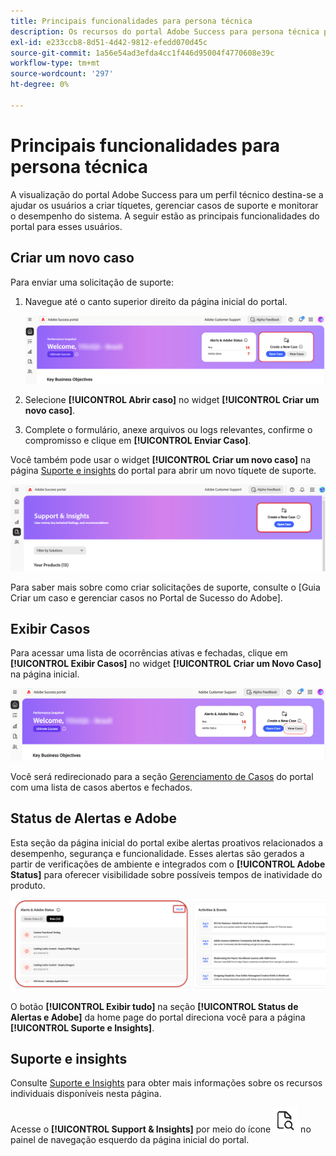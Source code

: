 ```yaml
---
title: Principais funcionalidades para persona técnica
description: Os recursos do portal Adobe Success para persona técnica permitem que os usuários criem e gerenciem casos de suporte, monitorem o desempenho do sistema e rastreiem alertas relacionados à segurança e à funcionalidade.
exl-id: e233ccb8-8d51-4d42-9812-efedd070d45c
source-git-commit: 1a56e54ad3efda4cc1f446d95004f4770608e39c
workflow-type: tm+mt
source-wordcount: '297'
ht-degree: 0%

---
```


# Principais funcionalidades para persona técnica

A visualização do portal Adobe Success para um perfil técnico destina-se a ajudar os usuários a criar tíquetes, gerenciar casos de suporte e monitorar o desempenho do sistema. A seguir estão as principais funcionalidades do portal para esses usuários.

## Criar um novo caso

Para enviar uma solicitação de suporte:

1. Navegue até o canto superior direito da página inicial do portal.

   ![criar-um-novo-caso](/help/adobe-success-portal/assets/technical-persona-create-case.png)

1. Selecione **[!UICONTROL Abrir caso]** no widget **[!UICONTROL Criar um novo caso]**.
1. Complete o formulário, anexe arquivos ou logs relevantes, confirme o compromisso e clique em **[!UICONTROL Enviar Caso]**.

Você também pode usar o widget **[!UICONTROL Criar um novo caso]** na página [Suporte e insights](/help/adobe-success-portal/technical-persona/support-and-insights/support-and-insights-overview.md) do portal para abrir um novo tíquete de suporte.

![create-case-from-support-and-insights-tab](/help/adobe-success-portal/assets/create-case-from-support-and-insights.png)

Para saber mais sobre como criar solicitações de suporte, consulte o [Guia Criar um caso e gerenciar casos no Portal de Sucesso do Adobe].

## Exibir Casos

Para acessar uma lista de ocorrências ativas e fechadas, clique em **[!UICONTROL Exibir Casos]** no widget **[!UICONTROL Criar um Novo Caso]** na página inicial.

![exibir-e-gerenciar-casos-existentes](/help/adobe-success-portal/assets/technical-persona-view-cases.png)

Você será redirecionado para a seção [Gerenciamento de Casos](/help/adobe-success-portal/technical-persona/support-and-insights/support-and-insights-overview.md#case-management) do portal com uma lista de casos abertos e fechados.

## Status de Alertas e Adobe

Esta seção da página inicial do portal exibe alertas proativos relacionados a desempenho, segurança e funcionalidade. Esses alertas são gerados a partir de verificações de ambiente e integrados com o **[!UICONTROL Adobe Status]** para oferecer visibilidade sobre possíveis tempos de inatividade do produto.

![alertas-e-adobe-status](/help/adobe-success-portal/assets/alerts-and-adobe-status.png)

O botão **[!UICONTROL Exibir tudo]** na seção **[!UICONTROL Status de Alertas e Adobe]** da home page do portal direciona você para a página **[!UICONTROL Suporte e Insights]**.

## Suporte e insights

Consulte [Suporte e Insights](/help/adobe-success-portal/technical-persona/support-and-insights/support-and-insights-overview.md) para obter mais informações sobre os recursos individuais disponíveis nesta página.

Acesse o **[!UICONTROL Support &amp; Insights]** por meio do ícone ![support-and-insights-icon](/help/adobe-success-portal/assets/support-and-insight-icon.png) no painel de navegação esquerdo da página inicial do portal.
